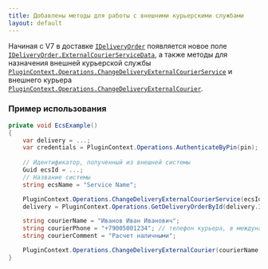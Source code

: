 ```yaml
---
title: Добавлены методы для работы с внешними курьерскими службами
layout: default
---
```


Начиная с V7 в доставке [`IDeliveryOrder`](https://iiko.github.io/front.api.sdk/v7/html/T_Resto_Front_Api_Data_Orders_IDeliveryOrder.htm) появляется новое поле [`IDeliveryOrder.ExternalCourierServiceData`](https://iiko.github.io/front.api.sdk/v7/html/P_Resto_Front_Api_Data_Orders_IDeliveryOrder_ExternalCourierServiceData.htm), а также методы для назначения внешней курьерской службы [`PluginContext.Operations.ChangeDeliveryExternalCourierService`](https://iiko.github.io/front.api.sdk/v7/html/M_Resto_Front_Api_IOperationService_ChangeDeliveryExternalCourierService.htm) и внешнего курьера  [`PluginContext.Operations.ChangeDeliveryExternalCourier`](https://iiko.github.io/front.api.sdk/v7/html/M_Resto_Front_Api_IOperationService_ChangeDeliveryExternalCourier.htm).

### Пример использования

```cs
private void EcsExample()
{
    var delivery = ...;
    var credentials = PluginContext.Operations.AuthenticateByPin(pin);
    
    // Идентификатор, полученный из внешней системы
    Guid ecsId = ...;
    // Название системы
    string ecsName = "Service Name";

    PluginContext.Operations.ChangeDeliveryExternalCourierService(ecsId, ecsName, delivery, credentials);
    delivery = PluginContext.Operations.GetDeliveryOrderById(delivery.Id);

    string courierName = "Иванов Иван Иванович";
    string courierPhone = "+79005001234"; // телефон курьера, в международном формате
    string courierComment = "Расчет наличными";

    PluginContext.Operations.ChangeDeliveryExternalCourier(courierName, courierPhone, courierComment, delivery, credentials)
}
```
